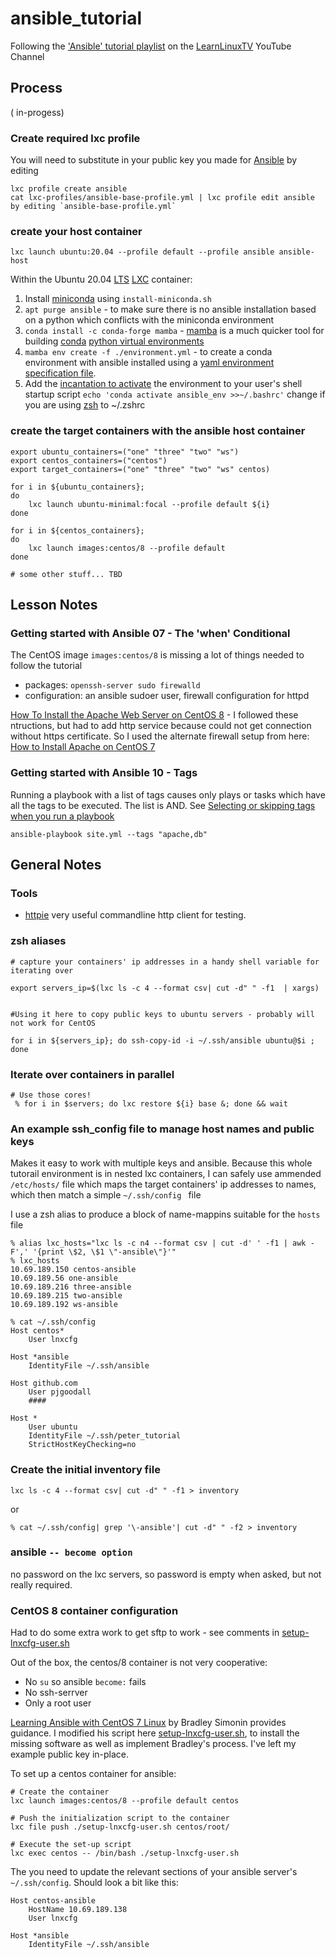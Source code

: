 # ansible_tutorial

Following the ['Ansible' tutorial playlist](https://youtube.com/playlist?list=PLT98CRl2KxKG7LKdWeXYUe6_UTeUybE2Z)  on the [LearnLinuxTV](https://www.youtube.com/c/LearnLinuxtv) YouTube Channel

## Process

( in-progess)

### Create required lxc profile

You will need to substitute in your public key you made for [Ansible](https://en.wikipedia.org/wiki/Ansible_(software)) by editing 

```
lxc profile create ansible
cat lxc-profiles/ansible-base-profile.yml | lxc profile edit ansible by editing `ansible-base-profile.yml`
```

### create your host container

```
lxc launch ubuntu:20.04 --profile default --profile ansible ansible-host

```


Within the Ubuntu 20.04 [LTS](https://ubuntu.com/blog/what-is-an-ubuntu-lts-release) [LXC](https://ubuntu.com/server/docs/containers-lxc) container:

1. Install [miniconda]() using `install-miniconda.sh`
2. `apt purge ansible` - to make sure there is no ansible installation based on a python which conflicts with 
the miniconda environment
3. `conda install -c conda-forge mamba` -  [mamba](https://github.com/mamba-org/mamba) is a much quicker tool for building [conda](https://towardsdatascience.com/environment-management-with-conda-python-2-3-b9961a8a5097) [python virtual environments](https://docs.python-guide.org/dev/virtualenvs/)
4. `mamba env create -f ./environment.yml` - to create a conda environment with ansible installed using a [yaml environment specification file](https://conda.io/projects/conda/en/latest/user-guide/tasks/manage-environments.html#creating-an-environment-with-commands).
5. Add the [incantation to activate](https://conda.io/projects/conda/en/latest/user-guide/tasks/manage-environments.html#activating-an-environment) the environment to your user's shell startup script `echo 'conda activate ansible_env >>~/.bashrc'` change if you are using [zsh](https://medium.com/@harrison.miller13_28580/bash-vs-z-shell-a-tale-of-two-command-line-shells-c65bb66e4658) to ~/.zshrc

### create the target containers with the ansible host container

```
export ubuntu_containers=("one" "three" "two" "ws")
export centos_containers=("centos")
export target_containers=("one" "three" "two" "ws" centos)

for i in ${ubuntu_containers}; 
do 
    lxc launch ubuntu-minimal:focal --profile default ${i}
done

for i in ${centos_containers}; 
do 
    lxc launch images:centos/8 --profile default
done

# some other stuff... TBD
```

## Lesson Notes

### Getting started with Ansible 07 - The 'when' Conditional

The CentOS image `images:centos/8` is missing a lot of things needed to follow the tutorial

- packages: `openssh-server sudo firewalld`
- configuration: an ansible sudoer user, firewall configuration for httpd

[How To Install the Apache Web Server on CentOS 8](https://www.digitalocean.com/community/tutorials/how-to-install-the-apache-web-server-on-centos-8) - I followed these ntructions, but had to add http service because could not get connection without https certificate. So I used the alternate firewall setup from here:
[How to Install Apache on CentOS 7](https://www.liquidweb.com/kb/how-to-install-apache-on-centos-7/)

### Getting started with Ansible 10 - Tags

Running a playbook with a list of tags causes only plays or tasks which  have all the tags to be executed. The list is AND. See [Selecting or skipping tags when you run a playbook](https://docs.ansible.com/ansible/latest/user_guide/playbooks_tags.html#selecting-or-skipping-tags-when-you-run-a-playbook)

```
ansible-playbook site.yml --tags "apache,db"
```

## General Notes

### Tools

- [httpie](https://github.com/httpie/httpie#about-this-document) very useful commandline http client for testing.

### zsh aliases

```
# capture your containers' ip addresses in a handy shell variable for iterating over

export servers_ip=$(lxc ls -c 4 --format csv| cut -d" " -f1  | xargs) 


#Using it here to copy public keys to ubuntu servers - probably will not work for CentOS

for i in ${servers_ip}; do ssh-copy-id -i ~/.ssh/ansible ubuntu@$i ; done

```

### Iterate over containers in parallel

```
# Use those cores!
 % for i in $servers; do lxc restore ${i} base &; done && wait
```

### An example ssh_config file to manage host names and public keys

Makes it easy to work with multiple keys and ansible.
Because this whole tutorail environment is in nested lxc containers, I can safely use  ammended `/etc/hosts/` file which maps
the target containers' ip addresses to names, which then match a simple `~/.ssh/config ` file

I use a zsh alias to produce a block of name-mappins suitable for the `hosts` file
```
% alias lxc_hosts="lxc ls -c n4 --format csv | cut -d' ' -f1 | awk -F',' '{print \$2, \$1 \"-ansible\"}'"
% lxc_hosts
10.69.189.150 centos-ansible
10.69.189.56 one-ansible
10.69.189.216 three-ansible
10.69.189.215 two-ansible
10.69.189.192 ws-ansible
```

```
% cat ~/.ssh/config
Host centos*
	User lnxcfg

Host *ansible
	IdentityFile ~/.ssh/ansible

Host github.com
	User pjgoodall
	####

Host *
	User ubuntu
	IdentityFile ~/.ssh/peter_tutorial
	StrictHostKeyChecking=no
```

### Create the initial inventory file

```
lxc ls -c 4 --format csv| cut -d" " -f1 > inventory
```

or

```
% cat ~/.ssh/config| grep '\-ansible'| cut -d" " -f2 > inventory
```
 ### ansible `-- become option`

no password on the lxc servers, so password is empty when asked, but not really required.

### CentOS 8 container configuration

Had to do some extra work to get sftp to work - see comments in [setup-lnxcfg-user.sh](./setup-lnxcfg-user.sh)

Out of the box, the centos/8 container is not very cooperative:
- No `su`  so ansible `become:` fails
- No ssh-serrver
- Only a root user

[Learning Ansible with CentOS 7 Linux](https://brad-simonin.medium.com/learning-ansible-with-centos-7-linux-12461043fd02) by Bradley Simonin provides guidance. I modified his script here [setup-lnxcfg-user.sh](./setup-lnxcfg-user.sh), to install the missing software as well as implement Bradley's process. I've left my example public key in-place. 

To set up a centos container for ansible:

```
# Create the container
lxc launch images:centos/8 --profile default centos

# Push the initialization script to the container
lxc file push ./setup-lnxcfg-user.sh centos/root/

# Execute the set-up script
lxc exec centos -- /bin/bash ./setup-lnxcfg-user.sh
```

The you need to update the relevant sections of your ansible server's `~/.ssh/config`. Should look a bit like this:

```
Host centos-ansible
    HostName 10.69.189.138
    User lnxcfg

Host *ansible
	IdentityFile ~/.ssh/ansible

```



